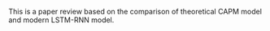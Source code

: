 This is a paper review based on the comparison of theoretical CAPM model and modern LSTM-RNN model.
